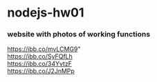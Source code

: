 # nodejs-hw01

### website with photos of working functions

https://ibb.co/mvLCMG9"
<br>https://ibb.co/SyFQfLh
<br>https://ibb.co/34YvtzF
<br>https://ibb.co/J2JnMPp
